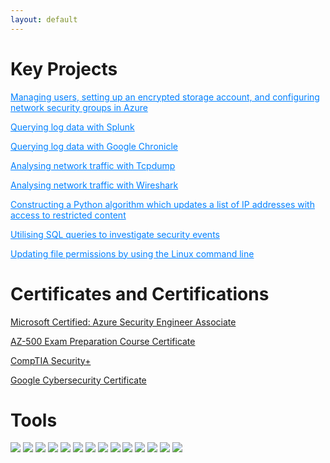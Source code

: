```yaml
---
layout: default
---
```


# Key Projects

<a href="project_pdfs/Azure Security Capstone Project.pdf" style="color: #0080ff; text-decoration: underline;">Managing users, setting up an encrypted storage account, and configuring network security groups in Azure
</a>

<a href="project_pdfs/Performing Queries Using Splunk.pdf" style="color: #0080ff; text-decoration: underline;">Querying log data with Splunk</a>

<a href="project_pdfs/Performing Queries Using Google Chronicle.pdf" style="color: #0080ff; text-decoration: underline;">Querying log data with Google Chronicle</a>

<a href="project_pdfs/Tcpdump Packet Analysis - Google VM.pdf" style="color: #0080ff; text-decoration: underline;">Analysing network traffic with Tcpdump</a>

<a href="project_pdfs/Wireshark Packet Analysis - Google VM.pdf" style="color: #0080ff; text-decoration: underline;">Analysing network traffic with Wireshark</a>

<a href="project_pdfs/Algorithm-for-file-updates-in-Python_complete.pdf" style="color: #0080ff; text-decoration: underline;">Constructing a Python algorithm which updates a list of IP addresses with access to restricted content</a>

<a href="project_pdfs/Apply-filters-to-SQL-queries_complete.pdf" style="color: #0080ff; text-decoration: underline;">Utilising SQL queries to investigate security events</a>
 
<a href="project_pdfs/File-permissions-in-Linux_complete.pdf" style="color: #0080ff; text-decoration: underline;">Updating file permissions by using the Linux command line
</a>

# Certificates and Certifications
   
[Microsoft Certified: Azure Security Engineer Associate](https://learn.microsoft.com/api/credentials/share/en-gb/sibilx-4153/4B4CD5531260EFB9?sharingId=6446970B27B3C086)

[AZ-500 Exam Preparation Course Certificate](https://coursera.org/share/1cea389523f96f4f140da53a6436fd78)

[CompTIA Security+ ](https://www.credly.com/badges/2450b82b-26f6-4a27-abda-4b99cfa96692/public_url)

[Google Cybersecurity Certificate](https://coursera.org/share/33ea0cdd0cc47b39bbaa9f3f4231e195)

# Tools

  <img src="https://img.shields.io/badge/-Azure-008AD7?&style=for-the-badge&logo=azure&logoColor=white" />
  <img src="https://img.shields.io/badge/-Python-3776AB?&style=for-the-badge&logo=python&logoColor=white" />
  <img src="https://img.shields.io/badge/-Java-E34F26?&style=for-the-badge&logo=java&logoColor=white" />
  <img src="https://img.shields.io/badge/-SQL-4479A1?&style=for-the-badge&logo=postgresql&logoColor=white" />
  <img src="https://img.shields.io/badge/-HTML5-E44D26?&style=for-the-badge&logo=html5&logoColor=white" />
<img src="https://img.shields.io/badge/-CSS3-1572B6?&style=for-the-badge&logo=css3&logoColor=white" />
  <img src="https://img.shields.io/badge/-Bash-4EAA25?&style=for-the-badge&logo=shell&logoColor=white" />
  <img src="https://img.shields.io/badge/-PowerShell-5391FE?&style=for-the-badge&logo=powershell&logoColor=white" />
  <img src="https://img.shields.io/badge/-Linux-FCC624?&style=for-the-badge&logo=linux&logoColor=black" />
  <img src="https://img.shields.io/badge/-Windows-0078D6?&style=for-the-badge&logo=windows&logoColor=white" />
  <img src="https://img.shields.io/badge/-Wireshark-1679A7?&style=for-the-badge&logo=Wireshark&logoColor=white" />
  <img src="https://img.shields.io/badge/-tcpdump-FF7F0E?&style=for-the-badge&logo=tcpdump&logoColor=white" />
  <img src="https://img.shields.io/badge/-Splunk-000000?&style=for-the-badge&logo=Splunk&logoColor=white" />
  <img src="https://img.shields.io/badge/-Google%20Chronicle-4285F4?&style=for-the-badge&logo=google&logoColor=white" />

